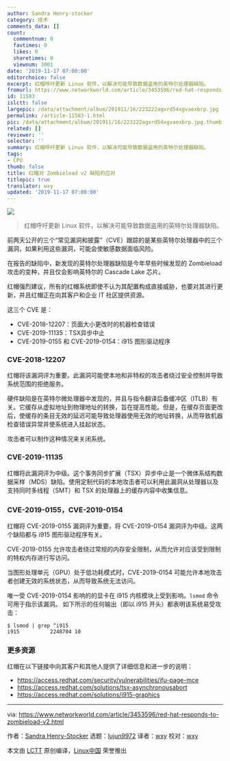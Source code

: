 ```yaml
---
author: Sandra Henry-stocker
category: 技术
comments_data: []
count:
  commentnum: 0
  favtimes: 0
  likes: 0
  sharetimes: 0
  viewnum: 3001
date: '2019-11-17 07:00:00'
editorchoice: false
excerpt: 红帽呼吁更新 Linux 软件，以解决可能导致数据盗用的英特尔处理器缺陷。
fromurl: https://www.networkworld.com/article/3453596/red-hat-responds-to-zombieload-v2.html
id: 11583
islctt: false
largepic: /data/attachment/album/201911/16/223222agxrd54xgvaexbrp.jpg
permalink: /article-11583-1.html
pic: /data/attachment/album/201911/16/223222agxrd54xgvaexbrp.jpg.thumb.jpg
related: []
reviewer: ''
selector: ''
summary: 红帽呼吁更新 Linux 软件，以解决可能导致数据盗用的英特尔处理器缺陷。
tags:
- CPU
thumb: false
title: 红帽对 Zombieload v2 缺陷的应对
titlepic: true
translator: wxy
updated: '2019-11-17 07:00:00'
---
```


![](/data/attachment/album/201911/16/223222agxrd54xgvaexbrp.jpg)



> 
> 红帽呼吁更新 Linux 软件，以解决可能导致数据盗用的英特尔处理器缺陷。
> 
> 
> 


前两天公开的三个“常见漏洞和披露”（CVE）跟踪的是某些英特尔处理器中的三个漏洞，如果利用这些漏洞，可能会使敏感数据面临风险。


在报告的缺陷中，新发现的英特尔处理器缺陷是今年早些时候发现的 Zombieload 攻击的变种，并且仅会影响英特尔的 Cascade Lake 芯片。


红帽强烈建议，所有的红帽系统即使不认为其配置构成直接威胁，也要对其进行更新，并且红帽正在向其客户和企业 IT 社区提供资源。


这三个 CVE 是：


* CVE-2018-12207：页面大小更改时的机器检查错误
* CVE-2019-11135：TSX异步中止
* CVE-2019-0155 和 CVE-2019-0154：i915 图形驱动程序


### CVE-2018-12207


红帽将该漏洞评为重要。此漏洞可能使本地和非特权的攻击者绕过安全控制并导致系统范围的拒绝服务。


硬件缺陷是在英特尔微处理器中发现的，并且与指令翻译后备缓冲区（ITLB）有关。它缓存从虚拟地址到物理地址的转换，旨在提高性能。但是，在缓存页面更改后，使缓存的条目无效的延迟可能导致处理器使用无效的地址转换，从而导致机器检查错误异常并使系统进入挂起状态。


攻击者可以制作这种情况来关闭系统。


### CVE-2019-11135


红帽将此漏洞评为中级。这个事务同步扩展（TSX）异步中止是一个微体系结构数据采样（MDS）缺陷。使用定制代码的本地攻击者可以利用此漏洞从处理器以及支持同时多线程（SMT）和 TSX 的处理器上的缓存内容中收集信息。


### CVE-2019-0155，CVE-2019-0154


红帽将 CVE-2019-0155 漏洞评为重要，将 CVE-2019-0154 漏洞评为中级。这两个缺陷都与 i915 图形驱动程序有关。


CVE-2019-0155 允许攻击者绕过常规的内存安全限制，从而允许对应该受到限制的特权内存进行写访问。


当图形处理单元（GPU）处于低功耗模式时，CVE-2019-0154 可能允许本地攻击者创建无效的系统状态，从而导致系统无法访问。


唯一受 CVE-2019-0154 影响的的显卡在 i915 内核模块上受到影响。`lsmod` 命令可用于指示该漏洞。 如下所示的任何输出（即以 i915 开头）都表明该系统易受攻击：



```
$ lsmod | grep ^i915
i915          2248704 10
```

### 更多资源


红帽在以下链接中向其客户和其他人提供了详细信息和进一步的说明：


* <https://access.redhat.com/security/vulnerabilities/ifu-page-mce>
* <https://access.redhat.com/solutions/tsx-asynchronousabort>
* <https://access.redhat.com/solutions/i915-graphics>




---


via: <https://www.networkworld.com/article/3453596/red-hat-responds-to-zombieload-v2.html>


作者：[Sandra Henry-Stocker](https://www.networkworld.com/author/Sandra-Henry_Stocker/) 选题：[lujun9972](https://github.com/lujun9972) 译者：[wxy](https://github.com/wxy) 校对：[wxy](https://github.com/wxy)


本文由 [LCTT](https://github.com/LCTT/TranslateProject) 原创编译，[Linux中国](https://linux.cn/) 荣誉推出
